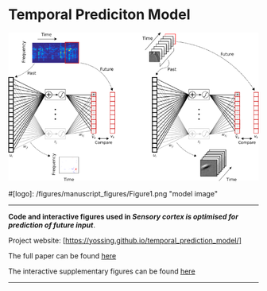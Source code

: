 # Temporal Prediciton Model 

![model image](/figures/manuscript_figures/Figure1.png)

#[logo]: /figures/manuscript_figures/Figure1.png "model image"

----

**Code and interactive figures used in *Sensory cortex is optimised for prediction of future input***.

Project website: [https://yossing.github.io/temporal_prediction_model/]

The full paper can be found [here](https://www.biorxiv.org/content/early/2017/11/24/224758)

The interactive supplementary figures can be found [here](https://yossing.github.io/temporal_prediction_model/Figures/interactive_supplementary_figures.html)

----

